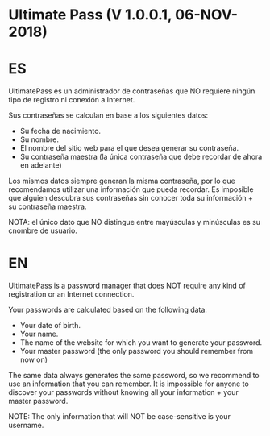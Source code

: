 # Ultimate Pass (V 1.0.0.1, 06-NOV-2018)

# ES
UltimatePass es un administrador de contraseñas que NO requiere ningún tipo de registro ni conexión a Internet.

Sus contraseñas se calculan en base a los siguientes datos:
- Su fecha de nacimiento.
- Su nombre.
- El nombre del sitio web para el que desea generar su contraseña.
- Su contraseña maestra (la única contraseña que debe recordar de ahora en adelante)

Los mismos datos siempre generan la misma contraseña, por lo que recomendamos utilizar una información que pueda recordar.
Es imposible que alguien descubra sus contraseñas sin conocer toda su información + su contraseña maestra.

NOTA: el único dato que NO distingue entre mayúsculas y minúsculas es su cnombre de usuario.

# EN
UltimatePass is a password manager that does NOT require any kind of registration or an Internet connection.

Your passwords are calculated based on the following data:
- Your date of birth.
- Your name.
- The name of the website for which you want to generate your password.
- Your master password (the only password you should remember from now on) 

The same data always generates the same password, so we recommend to use an information that you can remember.
It is impossible for anyone to discover your passwords without knowing all your information + your master password. 

NOTE: The only information that will NOT be case-sensitive is your username. 
